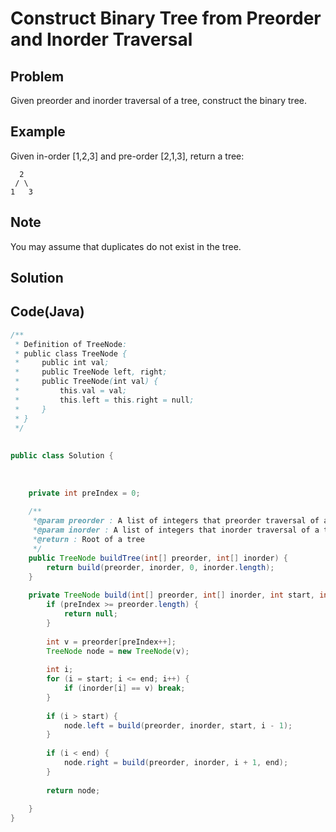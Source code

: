 Construct Binary Tree from Preorder and Inorder Traversal
===



Problem
-------

Given preorder and inorder traversal of a tree, construct the binary tree.

Example
-------

Given in-order [1,2,3] and pre-order [2,1,3], return a tree:

      2
     / \
    1   3


Note
---------

You may assume that duplicates do not exist in the tree.

Solution
--------



Code(Java)
----------

```java
/**
 * Definition of TreeNode:
 * public class TreeNode {
 *     public int val;
 *     public TreeNode left, right;
 *     public TreeNode(int val) {
 *         this.val = val;
 *         this.left = this.right = null;
 *     }
 * }
 */
 
 
public class Solution {
    
    
  
    private int preIndex = 0;
    
    /**
     *@param preorder : A list of integers that preorder traversal of a tree
     *@param inorder : A list of integers that inorder traversal of a tree
     *@return : Root of a tree
     */
    public TreeNode buildTree(int[] preorder, int[] inorder) {
        return build(preorder, inorder, 0, inorder.length);
    }
    
    private TreeNode build(int[] preorder, int[] inorder, int start, int end) {
        if (preIndex >= preorder.length) {
            return null;
        }
        
        int v = preorder[preIndex++];
        TreeNode node = new TreeNode(v);
        
        int i;
        for (i = start; i <= end; i++) {
            if (inorder[i] == v) break;
        }
        
        if (i > start) {
            node.left = build(preorder, inorder, start, i - 1);
        }
        
        if (i < end) {
            node.right = build(preorder, inorder, i + 1, end);
        }
        
        return node;
        
    }
}

```